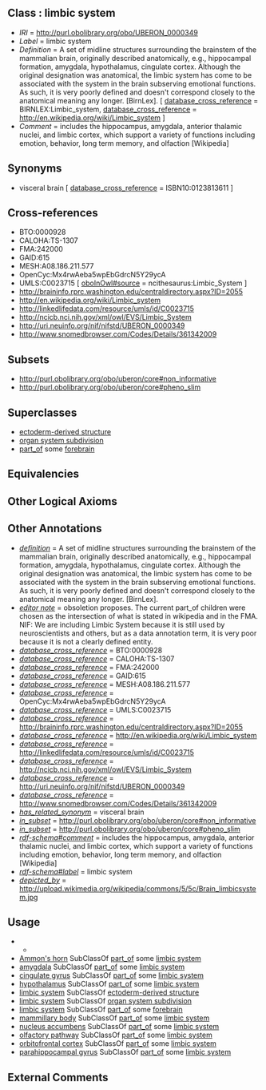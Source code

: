 
## Class : limbic system

 * *IRI* = http://purl.obolibrary.org/obo/UBERON_0000349
 * *Label* = limbic system
 * *Definition* = A set of midline structures surrounding the brainstem of the mammalian brain, originally described anatomically, e.g., hippocampal formation, amygdala, hypothalamus, cingulate cortex. Although the original designation was anatomical, the limbic system has come to be associated with the system in the brain subserving emotional functions. As such, it is very poorly defined and doesn't correspond closely to the anatomical meaning any longer. [BirnLex]. [ [database_cross_reference](../../ef/oboInOwl#hasDbXref.md) = BIRNLEX:Limbic_system, [database_cross_reference](../../ef/oboInOwl#hasDbXref.md) = http://en.wikipedia.org/wiki/Limbic_system ]
 * *Comment* = includes the hippocampus, amygdala, anterior thalamic nuclei, and limbic cortex, which support a variety of functions including emotion, behavior, long term memory, and olfaction [Wikipedia]

## Synonyms

 * visceral brain [ [database_cross_reference](../../ef/oboInOwl#hasDbXref.md) = ISBN10:0123813611 ]

## Cross-references

 * BTO:0000928
 * CALOHA:TS-1307
 * FMA:242000
 * GAID:615
 * MESH:A08.186.211.577
 * OpenCyc:Mx4rwAeba5wpEbGdrcN5Y29ycA
 * UMLS:C0023715 [ [oboInOwl#source](../../ce/oboInOwl#source.md) = ncithesaurus:Limbic_System ]
 * http://braininfo.rprc.washington.edu/centraldirectory.aspx?ID=2055
 * http://en.wikipedia.org/wiki/Limbic_system
 * http://linkedlifedata.com/resource/umls/id/C0023715
 * http://ncicb.nci.nih.gov/xml/owl/EVS/Limbic_System
 * http://uri.neuinfo.org/nif/nifstd/UBERON_0000349
 * http://www.snomedbrowser.com/Codes/Details/361342009

## Subsets

 * http://purl.obolibrary.org/obo/uberon/core#non_informative
 * http://purl.obolibrary.org/obo/uberon/core#pheno_slim

## Superclasses

 * [ectoderm-derived structure](../../UBERON/21/UBERON_0004121.md)
 * [organ system subdivision](../../UBERON/16/UBERON_0011216.md)
 * [part_of](../../BFO/50/BFO_0000050.md) some [forebrain](../../UBERON/90/UBERON_0001890.md)

## Equivalencies


## Other Logical Axioms


## Other Annotations

 * *[definition](../../IAO/15/IAO_0000115.md)* = A set of midline structures surrounding the brainstem of the mammalian brain, originally described anatomically, e.g., hippocampal formation, amygdala, hypothalamus, cingulate cortex. Although the original designation was anatomical, the limbic system has come to be associated with the system in the brain subserving emotional functions. As such, it is very poorly defined and doesn't correspond closely to the anatomical meaning any longer. [BirnLex].
 * *[editor note](../../IAO/16/IAO_0000116.md)* = obsoletion proposes. The current part_of children were chosen as the intersection of what is stated in wikipedia and in the FMA. NIF: We are including Limbic System because it is still used by neuroscientists and others, but as a data annotation term, it is very poor because it is not a clearly defined entity.
 * *[database_cross_reference](../../ef/oboInOwl#hasDbXref.md)* = BTO:0000928
 * *[database_cross_reference](../../ef/oboInOwl#hasDbXref.md)* = CALOHA:TS-1307
 * *[database_cross_reference](../../ef/oboInOwl#hasDbXref.md)* = FMA:242000
 * *[database_cross_reference](../../ef/oboInOwl#hasDbXref.md)* = GAID:615
 * *[database_cross_reference](../../ef/oboInOwl#hasDbXref.md)* = MESH:A08.186.211.577
 * *[database_cross_reference](../../ef/oboInOwl#hasDbXref.md)* = OpenCyc:Mx4rwAeba5wpEbGdrcN5Y29ycA
 * *[database_cross_reference](../../ef/oboInOwl#hasDbXref.md)* = UMLS:C0023715
 * *[database_cross_reference](../../ef/oboInOwl#hasDbXref.md)* = http://braininfo.rprc.washington.edu/centraldirectory.aspx?ID=2055
 * *[database_cross_reference](../../ef/oboInOwl#hasDbXref.md)* = http://en.wikipedia.org/wiki/Limbic_system
 * *[database_cross_reference](../../ef/oboInOwl#hasDbXref.md)* = http://linkedlifedata.com/resource/umls/id/C0023715
 * *[database_cross_reference](../../ef/oboInOwl#hasDbXref.md)* = http://ncicb.nci.nih.gov/xml/owl/EVS/Limbic_System
 * *[database_cross_reference](../../ef/oboInOwl#hasDbXref.md)* = http://uri.neuinfo.org/nif/nifstd/UBERON_0000349
 * *[database_cross_reference](../../ef/oboInOwl#hasDbXref.md)* = http://www.snomedbrowser.com/Codes/Details/361342009
 * *[has_related_synonym](../../ym/oboInOwl#hasRelatedSynonym.md)* = visceral brain
 * *[in_subset](../../et/oboInOwl#inSubset.md)* = http://purl.obolibrary.org/obo/uberon/core#non_informative
 * *[in_subset](../../et/oboInOwl#inSubset.md)* = http://purl.obolibrary.org/obo/uberon/core#pheno_slim
 * *[rdf-schema#comment](../../nt/rdf-schema#comment.md)* = includes the hippocampus, amygdala, anterior thalamic nuclei, and limbic cortex, which support a variety of functions including emotion, behavior, long term memory, and olfaction [Wikipedia]
 * *[rdf-schema#label](../../el/rdf-schema#label.md)* = limbic system
 * *[depicted_by](../../depicted/by/depicted_by.md)* = http://upload.wikimedia.org/wikipedia/commons/5/5c/Brain_limbicsystem.jpg

## Usage

 * -
 * [Ammon's horn](../../UBERON/54/UBERON_0001954.md) SubClassOf [part_of](../../BFO/50/BFO_0000050.md) some [limbic system](../../UBERON/49/UBERON_0000349.md)
 * [amygdala](../../UBERON/76/UBERON_0001876.md) SubClassOf [part_of](../../BFO/50/BFO_0000050.md) some [limbic system](../../UBERON/49/UBERON_0000349.md)
 * [cingulate gyrus](../../UBERON/67/UBERON_0002967.md) SubClassOf [part_of](../../BFO/50/BFO_0000050.md) some [limbic system](../../UBERON/49/UBERON_0000349.md)
 * [hypothalamus](../../UBERON/98/UBERON_0001898.md) SubClassOf [part_of](../../BFO/50/BFO_0000050.md) some [limbic system](../../UBERON/49/UBERON_0000349.md)
 * [limbic system](../../UBERON/49/UBERON_0000349.md) SubClassOf [ectoderm-derived structure](../../UBERON/21/UBERON_0004121.md)
 * [limbic system](../../UBERON/49/UBERON_0000349.md) SubClassOf [organ system subdivision](../../UBERON/16/UBERON_0011216.md)
 * [limbic system](../../UBERON/49/UBERON_0000349.md) SubClassOf [part_of](../../BFO/50/BFO_0000050.md) some [forebrain](../../UBERON/90/UBERON_0001890.md)
 * [mammillary body](../../UBERON/06/UBERON_0002206.md) SubClassOf [part_of](../../BFO/50/BFO_0000050.md) some [limbic system](../../UBERON/49/UBERON_0000349.md)
 * [nucleus accumbens](../../UBERON/82/UBERON_0001882.md) SubClassOf [part_of](../../BFO/50/BFO_0000050.md) some [limbic system](../../UBERON/49/UBERON_0000349.md)
 * [olfactory pathway](../../UBERON/01/UBERON_0013201.md) SubClassOf [part_of](../../BFO/50/BFO_0000050.md) some [limbic system](../../UBERON/49/UBERON_0000349.md)
 * [orbitofrontal cortex](../../UBERON/67/UBERON_0004167.md) SubClassOf [part_of](../../BFO/50/BFO_0000050.md) some [limbic system](../../UBERON/49/UBERON_0000349.md)
 * [parahippocampal gyrus](../../UBERON/73/UBERON_0002973.md) SubClassOf [part_of](../../BFO/50/BFO_0000050.md) some [limbic system](../../UBERON/49/UBERON_0000349.md)

## External Comments

